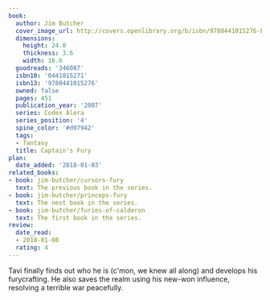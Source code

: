```yaml
---
book:
  author: Jim Butcher
  cover_image_url: http://covers.openlibrary.org/b/isbn/9780441015276-L.jpg
  dimensions:
    height: 24.0
    thickness: 3.6
    width: 16.6
  goodreads: '346087'
  isbn10: '0441015271'
  isbn13: '9780441015276'
  owned: false
  pages: 451
  publication_year: '2007'
  series: Codex Alera
  series_position: '4'
  spine_color: '#d07942'
  tags:
  - fantasy
  title: Captain's Fury
plan:
  date_added: '2018-01-03'
related_books:
- book: jim-butcher/cursors-fury
  text: The previous book in the series.
- book: jim-butcher/princeps-fury
  text: The next book in the series.
- book: jim-butcher/furies-of-calderon
  text: The first book in the series.
review:
  date_read:
  - 2018-01-08
  rating: 4
---
```


Tavi finally finds out who he is (c'mon, we knew all along) and develops his furycrafting. He also saves the realm using
his new-won influence, resolving a terrible war peacefully.
